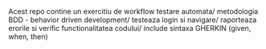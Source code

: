 Acest repo contine un exercitiu de workflow testare automata/
metodologia BDD - behavior driven development/
testeaza login si navigare/
raporteaza erorile si verific functionalitatea codului/
include sintaxa GHERKIN (given, when, then)